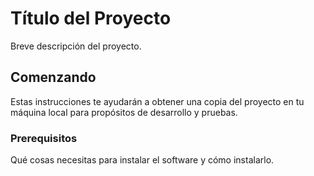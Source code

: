 # Título del Proyecto

Breve descripción del proyecto.

## Comenzando

Estas instrucciones te ayudarán a obtener una copia del proyecto en tu máquina local para propósitos de desarrollo y pruebas.

### Prerequisitos

Qué cosas necesitas para instalar el software y cómo instalarlo.
